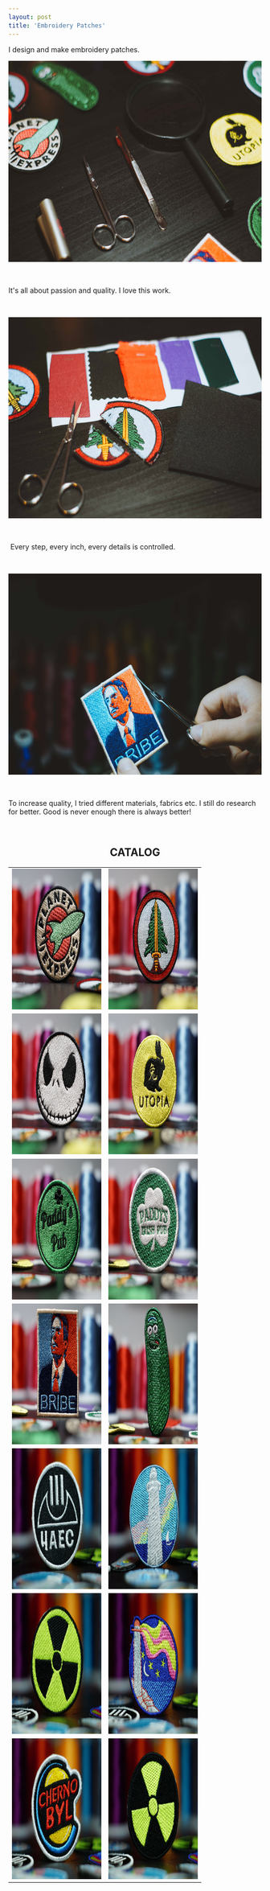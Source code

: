 ```yaml
---
layout: post
title: 'Embroidery Patches'
---
```

<p>I design and make embroidery patches.</p>
<p><img src="https://github.com/Kutalp/portfolio-jekyll-theme/blob/gh-pages/assets/img/projects/kutalp-01485.jpg?raw=true" alt="Workshop1" width="900" height="400" /></p>
<p>&nbsp;</p>
<p>It's all about passion and quality. I love this work.</p>
<p>&nbsp;</p>
<p><img src="https://github.com/Kutalp/portfolio-jekyll-theme/blob/gh-pages/assets/img/projects/kutalp-01489.jpg?raw=true" alt="Improve Kutalp" width="900" height="400" /></p>
<p>&nbsp;</p>
<p>&nbsp;Every step, every inch, every details is controlled.</p>
<p>&nbsp;</p>
<p><img src="https://github.com/Kutalp/portfolio-jekyll-theme/blob/gh-pages/assets/img/projects/kutalp-01487.jpg?raw=true" alt="Testing Kutalp" width="600" height="400" /></p>
<p>&nbsp;</p>
To increase quality, I tried different materials, fabrics etc. I still do research for better. Good is never enough there is always better!
<p>&nbsp;</p>
<h2 style="text-align: center;">CATALOG</h2>
<table>
<tbody>
<tr>
<td style="width: 178px;"><img src="https://github.com/Kutalp/portfolio-jekyll-theme/blob/gh-pages/assets/img/projects/DSC01492.JPG?raw=true" alt="https://github.com/Kutalp/portfolio-jekyll-theme/blob/gh-pages/assets/img/projects/DSC01492.JPG?raw=true" width="320" height="280" /></td>
<td style="width: 178px;"><img src="https://github.com/Kutalp/portfolio-jekyll-theme/blob/gh-pages/assets/img/projects/DSC01493.JPG?raw=true" alt="https://github.com/Kutalp/portfolio-jekyll-theme/blob/gh-pages/assets/img/projects/DSC01493.JPG?raw=true" width="320" height="280" /></td>
</tr>
<tr>
<td style="width: 178px;"><img src="https://github.com/Kutalp/portfolio-jekyll-theme/blob/gh-pages/assets/img/projects/DSC01494.JPG?raw=true" alt="https://github.com/Kutalp/portfolio-jekyll-theme/blob/gh-pages/assets/img/projects/DSC01494.jpg?raw=true" width="320" height="280" /></td>
<td style="width: 178px;"><img src="https://github.com/Kutalp/portfolio-jekyll-theme/blob/gh-pages/assets/img/projects/DSC01495.JPG?raw=true" alt="https://github.com/Kutalp/portfolio-jekyll-theme/blob/gh-pages/assets/img/projects/DSC01495.jpg?raw=true" width="320" height="280" /></td>
</tr>
<tr>
<td style="width: 178px;"><img src="https://github.com/Kutalp/portfolio-jekyll-theme/blob/gh-pages/assets/img/projects/DSC01496.JPG?raw=true" alt="https://github.com/Kutalp/portfolio-jekyll-theme/blob/gh-pages/assets/img/projects/DSC01496.jpg?raw=true" width="320" height="280" /></td>
<td style="width: 178px;"><img src="https://github.com/Kutalp/portfolio-jekyll-theme/blob/gh-pages/assets/img/projects/DSC01497.JPG?raw=true" alt="https://github.com/Kutalp/portfolio-jekyll-theme/blob/gh-pages/assets/img/projects/DSC01497.jpg?raw=true" width="320" height="280" /></td>
</tr>
<tr>
<td style="width: 178px;"><img src="https://github.com/Kutalp/portfolio-jekyll-theme/blob/gh-pages/assets/img/projects/DSC01498.JPG?raw=true" alt="https://github.com/Kutalp/portfolio-jekyll-theme/blob/gh-pages/assets/img/projects/DSC01498.jpg?raw=true" width="320" height="280" /></td>
<td style="width: 178px;"><img src="https://github.com/Kutalp/portfolio-jekyll-theme/blob/gh-pages/assets/img/projects/DSC01500.JPG?raw=true" alt="https://github.com/Kutalp/portfolio-jekyll-theme/blob/gh-pages/assets/img/projects/DSC01500.jpg?raw=true" width="320" height="280" /></td>
</tr>
<tr>
<td style="width: 178px;"><img src="https://github.com/Kutalp/portfolio-jekyll-theme/blob/gh-pages/assets/img/projects/DSC01687.JPG?raw=true" alt="https://github.com/Kutalp/portfolio-jekyll-theme/blob/gh-pages/assets/img/projects/DSC01687.jpg?raw=true" width="320" height="280" /></td>
<td style="width: 178px;"><img src="https://github.com/Kutalp/portfolio-jekyll-theme/blob/gh-pages/assets/img/projects/DSC01691.JPG?raw=true" alt="https://github.com/Kutalp/portfolio-jekyll-theme/blob/gh-pages/assets/img/projects/DSC01691.jpg?raw=true" width="320" height="280" /></td>
</tr>
<tr>
<td style="width: 178px;"><img src="https://github.com/Kutalp/portfolio-jekyll-theme/blob/gh-pages/assets/img/projects/DSC01683.JPG?raw=true" alt="https://github.com/Kutalp/portfolio-jekyll-theme/blob/gh-pages/assets/img/projects/DSC01683.jpg?raw=true" width="320" height="280" /></td>
<td style="width: 178px;"><img src="https://github.com/Kutalp/portfolio-jekyll-theme/blob/gh-pages/assets/img/projects/DSC01685.JPG?raw=true" alt="https://github.com/Kutalp/portfolio-jekyll-theme/blob/gh-pages/assets/img/projects/DSC01685.jpg?raw=true" width="320" height="280" /></td>
</tr>
<tr>
<td style="width: 178px;"><img src="https://github.com/Kutalp/portfolio-jekyll-theme/blob/gh-pages/assets/img/projects/DSC01681.JPG?raw=true" alt="https://github.com/Kutalp/portfolio-jekyll-theme/blob/gh-pages/assets/img/projects/DSC01681.jpg?raw=true" width="320" height="280" /></td>
<td style="width: 178px;"><img src="https://github.com/Kutalp/portfolio-jekyll-theme/blob/gh-pages/assets/img/projects/DSC01682.JPG?raw=true" alt="https://github.com/Kutalp/portfolio-jekyll-theme/blob/gh-pages/assets/img/projects/DSC01682.jpg?raw=true" width="320" height="280" /></td>
</tr>
</tbody>
</table>
